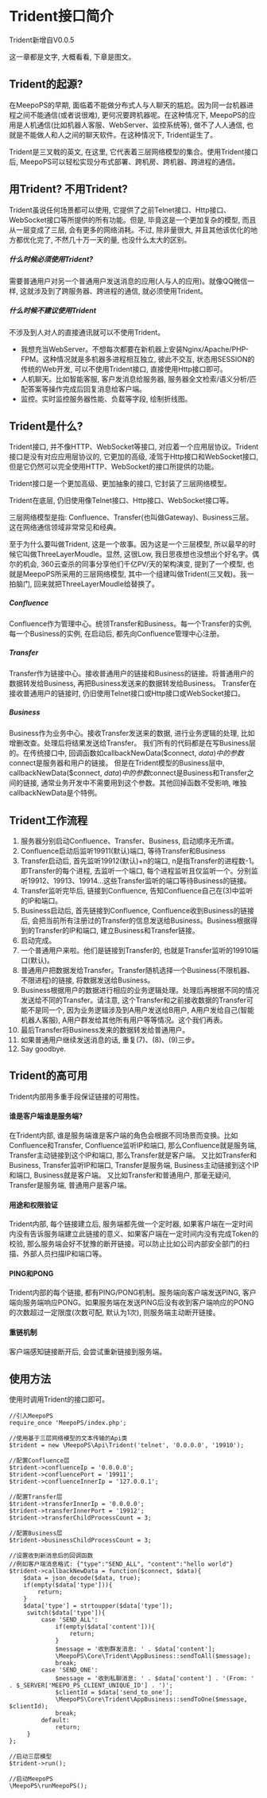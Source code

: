 # Trident接口简介

Trident新增自V0.0.5

这一章都是文字, 大概看看, 下章是图文。

## Trident的起源?

在MeepoPS的早期, 面临着不能做分布式人与人聊天的尴尬。因为同一台机器进程之间不能通信(或者说很难), 更何况要跨机器呢。在这种情况下, MeepoPS的应用是人机通信(比如机器人客服、WebServer、监控系统等), 做不了人人通信, 也就是不能做人和人之间的聊天软件。在这种情况下, Trident诞生了。

Trident是三叉戟的英文, 在这里, 它代表着三层网络模型的集合。使用Trident接口后, MeepoPS可以轻松实现分布式部署、跨机房、跨机器、跨进程的通信。

## 用Trident? 不用Trident?
Trident虽说任何场景都可以使用, 它提供了之前Telnet接口、Http接口、WebSocket接口等所提供的所有功能。但是, 毕竟这是一个更加复杂的模型, 而且从一层变成了三层, 会有更多的网络消耗。不过, 除非量很大, 并且其他该优化的地方都优化完了, 不然几十万一天的量, 也没什么太大的区别。

##### 什么时候必须使用Trident?
需要普通用户对另一个普通用户发送消息的应用(人与人的应用)。就像QQ微信一样, 这就涉及到了跨服务器、跨进程的通信, 就必须使用Trident。

##### 什么时候不建议使用Trident
不涉及到人对人的直接通讯就可以不使用Trident。
- 我想充当WebServer。不想每次都要在新机器上安装Nginx/Apache/PHP-FPM。这种情况就是多机器多进程相互独立, 彼此不交互, 状态用SESSION的传统的Web开发, 可以不使用Trident接口, 直接使用Http接口即可。
- 人机聊天。比如智能客服, 客户发消息给服务器, 服务器全文检索/语义分析/匹配答案等操作完成后回复消息给客户端。
- 监控。实时监控服务器性能、负载等字段, 绘制折线图。

## Trident是什么?

Trident接口, 并不像HTTP、WebSocket等接口, 对应着一个应用层协议。Trident接口是没有对应应用层协议的, 它更加的高级, 凌驾于Http接口和WebSocket接口, 但是它仍然可以完全使用HTTP、WebSocket的接口所提供的功能。

Trident接口是一个更加高级、更加抽象的接口, 它封装了三层网络模型。

Trident在底层, 仍旧使用像Telnet接口、Http接口、WebSocket接口等。

三层网络模型是指: Confluence、Transfer(也叫做Gateway)、Business三层。 这在网络通信领域非常常见和经典。

至于为什么要叫做Trident, 这是一个故事。因为这是一个三层模型, 所以最早的时候它叫做ThreeLayerMoudle。显然, 这很Low, 我日思夜想也没想出个好名字。偶尔的机会, 360云查杀的同事分享他们千亿PV/天的架构演变, 提到了一个模型, 也就是MeepoPS所采用的三层网络模型, 其中一个组建叫做Trident(三叉戟)。我一拍脑门, 回来就把ThreeLayerMoudle给替换了。

##### Confluence
Confluence作为管理中心。统领Transfer和Business。每一个Transfer的实例, 每一个Business的实例, 在启动后, 都先向Confluence管理中心注册。

##### Transfer
Transfer作为链接中心。接收普通用户的链接和Business的链接。将普通用户的数据转发给Business, 再把Business发送来的数据转发给Business。
Transfer在接收普通用户的链接时, 仍旧使用Telnet接口或Http接口或WebSocket接口。

##### Business
Business作为业务中心。接收Transfer发送来的数据, 进行业务逻辑的处理, 比如增删改查。处理后将结果发送给Transfer。
我们所有的代码都是在写Business层的。在传统接口中, 回调函数如callbackNewData($connect, $data)中的参数$connect是服务器和用户的链接。
但是在Trident模型的Business层中, callbackNewData($connect, $data)中的参数$connect是Business和Transfer之间的链接, 通常业务开发中不需要用到这个参数。其他回掉函数不受影响, 唯独callbackNewData是个特例。

## Trident工作流程

1. 服务器分别启动Confluence、Transfer、Business, 启动顺序无所谓。
2. Confluence启动后监听19911(默认)端口, 等待Transfer和Business
3. Transfer启动后, 首先监听19912(默认)+n的端口, n是指Transfer的进程数-1。即Transfer的每个进程, 去监听一个端口, 每个进程监听且仅监听一个。分别监听19912、19913、19914...这些Transfer监听的端口等待Business的链接。
4. Transfer监听完毕后, 链接到Confluence, 告知Confluence自己在(3)中监听的IP和端口。
5. Business启动后, 首先链接到Confluence, Confluence收到Business的链接后, 会把当前所有注册过的Transfer的信息发送给Business。Business根据得到的Transfer的IP和端口, 建立Business和Transfer链接。
6. 启动完成。
7. 一个普通用户来啦。他们是链接到Transfer的, 也就是Transfer监听的19910端口(默认)。
8. 普通用户把数据发给Transfer。Transfer随机选择一个Business(不限机器、不限进程)的链接, 将数据发送给Business。
9. Business根据用户的数据进行相应的业务逻辑处理。处理后再根据不同的情况发送给不同的Transfer。请注意, 这个Transfer和之前接收数据的Transfer可能不是同一个, 因为业务逻辑涉及到A用户发送给B用户, A用户发给自己(智能机器人客服), A用户群发给其他所有用户等等情况。这个我们再表。
10. 最后Transfer将Business发来的数据转发给普通用户。
11. 如果普通用户继续发送消息的话, 重复(7)、(8)、(9)三步。
12. Say goodbye.

## Trident的高可用
Trident内部用多重手段保证链接的可用性。

#### 谁是客户端谁是服务端?

在Trident内部, 谁是服务端谁是客户端的角色会根据不同场景而变换。比如Confluence和Transfer, Confluence监听IP和端口, 那么Confluence就是服务端, Transfer主动链接到这个IP和端口, 那么Transfer就是客户端。
又比如Transfer和Business, Transfer监听IP和端口, Transfer是服务端, Business主动链接到这个IP和端口, Business就是客户端。
又比如Transfer和普通用户, 那毫无疑问, Transfer是服务端, 普通用户是客户端。

#### 用途和权限验证 
Trident内部, 每个链接建立后, 服务端都先做一个定时器, 如果客户端在一定时间内没有告诉服务端建立此链接的意义、如果客户端在一定时间内没有完成Token的校验, 那么服务端会好不犹豫的断开链接。可以防止比如公司内部安全部门的扫描、外部人员扫描IP和端口等。

#### PING和PONG
Trident内部的每个链接, 都有PING/PONG机制。服务端向客户端发送PING, 客户端向服务端响应PONG。如果服务端在发送PING后没有收到客户端响应的PONG的次数超过一定限度(次数可配, 默认为1次), 则服务端主动断开链接。

#### 重链机制
客户端感知链接断开后, 会尝试重新链接到服务端。

## 使用方法
使用时调用Trident的接口即可。
```
//引入MeepoPS
require_once 'MeepoPS/index.php';

//使用基于三层网络模型的文本传输的Api类
$trident = new \MeepoPS\Api\Trident('telnet', '0.0.0.0', '19910');

//配置Confluence层
$trident->confluenceIp = '0.0.0.0';
$trident->confluencePort = '19911';
$trident->confluenceInnerIp = '127.0.0.1';

//配置Transfer层
$trident->transferInnerIp = '0.0.0.0';
$trident->transferInnerPort = '19912';
$trident->transferChildProcessCount = 3;

//配置Business层
$trident->businessChildProcessCount = 3;

//设置收到新消息后的回调函数
//例如客户端消息格式: {"type":"SEND_ALL", "content":"hello world"}
$trident->callbackNewData = function($connect, $data){
    $data = json_decode($data, true);
    if(empty($data['type'])){
        return;
    }
    $data['type'] = strtoupper($data['type']);
     switch($data['type']){
         case 'SEND_ALL':
             if(empty($data['content'])){
                 return;
             }
             $message = '收到群发消息: ' . $data['content'];
             \MeepoPS\Core\Trident\AppBusiness::sendToAll($message);
             break;
         case 'SEND_ONE':
             $message = '收到私聊消息: ' . $data['content'] . '(From: ' . $_SERVER['MEEPO_PS_CLIENT_UNIQUE_ID'] . ')';
             $clientId = $data['send_to_one'];
             \MeepoPS\Core\Trident\AppBusiness::sendToOne($message, $clientId);
             break;
         default:
             return;
     }
};

//启动三层模型
$trident->run();

//启动MeepoPS
\MeepoPS\runMeepoPS();
```
